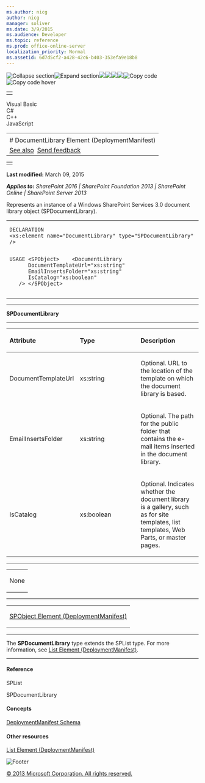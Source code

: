 ```yaml
---
ms.author: nicg
author: nicg
manager: soliver
ms.date: 3/9/2015
ms.audience: Developer
ms.topic: reference
ms.prod: office-online-server
localization_priority: Normal
ms.assetid: 6d7d5cf2-a428-42c6-b403-353efa9e18b8
---
```


![Collapse
section](../icons/collapse_all.gif "Collapse section")![Expand
section](../icons/expand_all.gif "Expand section")![](../icons/collapse_all.gif)![](../icons/expand_all.gif)![](../icons/dropdown.gif)![](../icons/dropdownHover.gif)![Copy
code](../icons/copycode.gif "Copy code")![Copy code
hover](../icons/copycodeHighlight.gif "Copy code hover")
<table>
<tbody>
<tr class="odd">
<td align="left"></td>
</tr>
</tbody>
</table>

Visual Basic  
C\#  
C++  
JavaScript  

<table>
<tbody>
<tr class="odd">
<td align="left"><span id="runningHeaderText"></span></td>
</tr>
<tr class="even">
<td align="left"># DocumentLibrary Element (DeploymentManifest)</td>
</tr>
<tr class="odd">
<td align="left"><a href="#seeAlsoToggle">See also</a>  <span id="headfeedbackarea" class="feedbackhead"><a href="javascript:SubmitFeedback(&#39;docthis@Microsoft.com&#39;,&#39;&#39;,&#39;&#39;,&#39;&#39;,&#39;1.0.18082.1225&#39;,&#39;%0\dThank%20you%20for%20your%20feedback.%20The%20developer%20writing%20teams%20use%20your%20feedback%20to%20improve%20documentation.%20While%20we%20are%20reviewing%20your%20feedback,%20we%20may%20send%20you%20e-mail%20to%20ask%20for%20clarification%20or%20feedback%20on%20a%20solution.%20We%20do%20not%20use%20your%20e-mail%20address%20for%20any%20other%20purpose%20and%20we%20delete%20it%20after%20we%20finish%20our%20review.%0\AFor%20further%20information%20about%20the%20privacy%20policies%20of%20Microsoft,%20please%20see%20http://privacy.microsoft.com/en-us/default.aspx.%0\A%0\d&#39;,&#39;Customer%20feedback&#39;);">Send feedback</a></span></td>
</tr>
</tbody>
</table>

<table>
<colgroup>
<col width="100%" />
</colgroup>
<tbody>
<tr class="odd">
<td align="left"></td>
</tr>
</tbody>
</table>

**Last modified:** March 09, 2015

***Applies to:** SharePoint 2016 | SharePoint Foundation 2013 |
SharePoint Online | SharePoint Server 2013*

Represents an instance of a Windows SharePoint Services 3.0 document
library object (<span sdata="cer"
target="T:Microsoft.SharePoint.SPDocumentLibrary"><span
class="nolink">SPDocumentLibrary</span></span>).

<span codelanguage="other"></span>
<table>
<colgroup>
<col width="100%" />
</colgroup>
<tbody>
<tr class="odd">
<td align="left"><pre><code>DECLARATION
&lt;xs:element name=&quot;DocumentLibrary&quot; type=&quot;SPDocumentLibrary&quot; /&gt;

USAGE
&lt;SPObject&gt;
   &lt;DocumentLibrary
      DocumentTemplateUrl=&quot;xs:string&quot;
      EmailInsertsFolder=&quot;xs:string&quot;
      IsCatalog=&quot;xs:boolean&quot;
   /&gt;
&lt;/SPObject&gt;</code></pre></td>
</tr>
</tbody>
</table>


-----------------------------------------------------------------------------------------------------------------------------------------------------------------------------------------

**SPDocumentLibrary**


-----------------------------------------------------------------------------------------------------------------------------------------------------------------------------------------------

<table>
<colgroup>
<col width="33%" />
<col width="33%" />
<col width="33%" />
</colgroup>
<thead>
<tr class="header">
<th align="left"><p>Attribute</p></th>
<th align="left"><p>Type</p></th>
<th align="left"><p>Description</p></th>
</tr>
</thead>
<tbody>
<tr class="odd">
<td align="left"><p>DocumentTemplateUrl</p></td>
<td align="left"><p>xs:string</p></td>
<td align="left"><p>Optional. URL to the location of the template on which the document library is based.</p></td>
</tr>
<tr class="even">
<td align="left"><p>EmailInsertsFolder</p></td>
<td align="left"><p>xs:string</p></td>
<td align="left"><p>Optional. The path for the public folder that contains the e-mail items inserted in the document library.</p></td>
</tr>
<tr class="odd">
<td align="left"><p>IsCatalog</p></td>
<td align="left"><p>xs:boolean</p></td>
<td align="left"><p>Optional. Indicates whether the document library is a gallery, such as for site templates, list templates, Web Parts, or master pages.</p></td>
</tr>
</tbody>
</table>


---------------------------------------------------------------------------------------------------------------------------------------------------------------------------------------------------

<table>
<colgroup>
<col width="100%" />
</colgroup>
<tbody>
<tr class="odd">
<td align="left"><p>None</p></td>
</tr>
</tbody>
</table>


----------------------------------------------------------------------------------------------------------------------------------------------------------------------------------------------------

<table>
<colgroup>
<col width="100%" />
</colgroup>
<tbody>
<tr class="odd">
<td align="left"><p><span sdata="link"><a href="spobject-element-deploymentmanifest.htm">SPObject Element (DeploymentManifest)</a></span></p></td>
</tr>
</tbody>
</table>


----------------------------------------------------------------------------------------------------------------------------------------------------------------------------------------------------------------------------

The **SPDocumentLibrary** type extends the
<span sdata="cer" target="T:Microsoft.SharePoint.SPList"><span
class="nolink">SPList</span></span> type. For more information, see
<span sdata="link">[List Element
(DeploymentManifest)](list-element-deploymentmanifest.htm)</span>.


-------------------------------------------------------------------------------------------------------------------------------------------------------------------------------------------

#### Reference

<span sdata="cer" target="T:Microsoft.SharePoint.SPList"><span
class="nolink">SPList</span></span>

<span sdata="cer"
target="T:Microsoft.SharePoint.SPDocumentLibrary"><span
class="nolink">SPDocumentLibrary</span></span>

#### Concepts

<span sdata="link">[DeploymentManifest
Schema](deploymentmanifest-schema.htm)</span>

#### Other resources

<span sdata="link">[List Element
(DeploymentManifest)](list-element-deploymentmanifest.htm)</span>

![Footer](../icons/footer.gif "Footer")

[© 2013 Microsoft Corporation. All rights
reserved.](office-2013-documentation-copyright-notice.htm)




